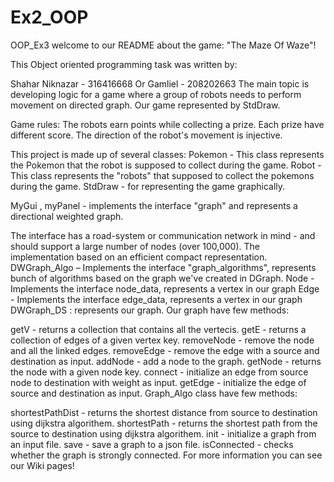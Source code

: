 # Ex2_OOP


OOP_Ex3
welcome to our README about the game: "The Maze Of Waze"!

This Object oriented programming task was written by:

Shahar Niknazar - 316416668
Or Gamliel - 208202663
The main topic is developing logic for a game where a group of robots needs to perform movement on directed graph. Our game represented by StdDraw.

Game rules: The robots earn points while collecting a prize. Each prize have different score. The direction of the robot's movement is injective.

This project is made up of several classes:
Pokemon - This class represents the Pokemon that the robot is supposed to collect during the game. 
Robot - This class represents the "robots" that supposed to collect the pokemons during the game. StdDraw - for representing the game graphically.

MyGui , myPanel - implements the interface "graph" and represents a directional weighted graph.

The interface has a road-system or communication network in mind - and should support a large number of nodes (over 100,000).
The implementation based on an efficient compact representation.
DWGraph_Algo – Implements the interface "graph_algorithms", represents bunch of algorithms based on the graph we've created in DGraph.
Node - Implements the interface node_data, represents a vertex in our graph
Edge - Implements the interface edge_data, represents a vertex in our graph
DWGraph_DS : represents our graph.
Our graph have few methods:

getV - returns a collection that contains all the vertecis.
getE - returns a collection of edges of a given vertex key.
removeNode - remove the node and all the linked edges.
removeEdge - remove the edge with a source and destination as input.
addNode - add a node to the graph.
getNode - returns the node with a given node key.
connect - initialize an edge from source node to destination with weight as input.
getEdge - initialize the edge of source and destination as input.
Graph_Algo class have few methods:

shortestPathDist - returns the shortest distance from source to destination using dijkstra algorithem.
shortestPath - returns the shortest path from the source to destination using dijkstra algorithem.
init - initialize a graph from an input file.
save - save a graph to a json file.
isConnected - checks whether the graph is strongly connected.
For more information you can see our Wiki pages!

